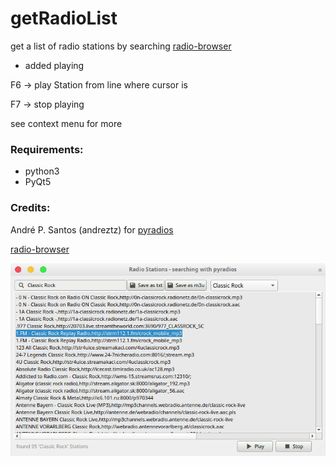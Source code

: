 # getRadioList
get a list of radio stations by searching [radio-browser](https://www.radio-browser.info/#!/)

- added playing

F6 -> play Station from line where cursor is

F7 -> stop playing

see context menu for more

### Requirements:
- python3
- PyQt5

### Credits: 
André P. Santos (andreztz) for [pyradios](https://github.com/andreztz/pyradios)

[radio-browser](https://www.radio-browser.info/#!/)

![alt screenshot](https://github.com/Axel-Erfurt/getRadioList/blob/master/screenshot.png)
